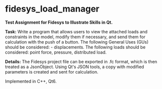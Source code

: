 # fidesys_load_manager

**Test Assignment for Fidesys to Illustrate Skills in Qt.**

**Task:** Write a program that allows users to view the attached loads and constraints in the model, modify them if necessary, and send them for calculation with the push of a button. The following General Uses (GUs) should be considered: - displacements. The following loads should be considered: point force, pressure, distributed load.

**Details:** The Fidesys project file can be exported in .fc format, which is then treated as a JsonObject. Using Qt's JSON tools, a copy with modified parameters is created and sent for calculation.

Implemented in C++, Qt6.
